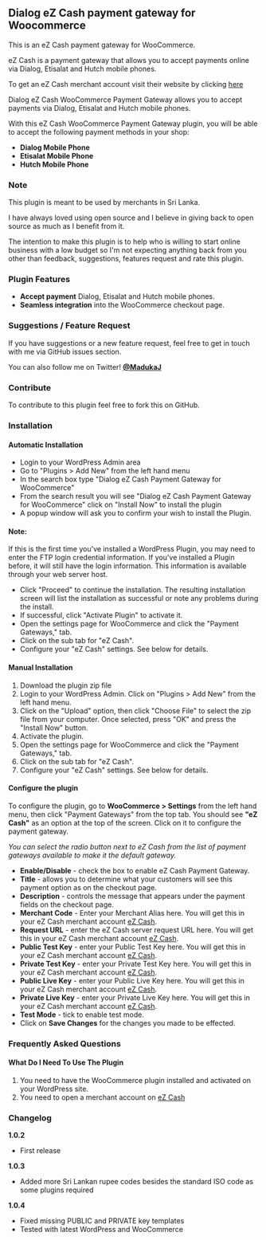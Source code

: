 ## Dialog eZ Cash payment gateway for Woocommerce

This is an eZ Cash payment gateway for WooCommerce.

eZ Cash is a payment gateway that allows you to accept payments online via Dialog, Etisalat and Hutch mobile phones.

To get an eZ Cash merchant account visit their website by clicking [here](http://www.ezcash.lk)

Dialog eZ Cash WooCommerce Payment Gateway allows you to accept payments via Dialog, Etisalat and Hutch mobile phones.

With this eZ Cash WooCommerce Payment Gateway plugin, you will be able to accept the following payment methods in your shop:

* __Dialog Mobile Phone__
* __Etisalat Mobile Phone__
* __Hutch Mobile Phone__


### Note

This plugin is meant to be used by merchants in Sri Lanka.

I have always loved using open source and I believe in giving back to open source as much as I benefit from it.

The intention to make this plugin is to help who is willing to start online business with a low budget so I'm not expecting anything back from you other than feedback, suggestions, features request and rate this plugin.


### Plugin Features

*   __Accept payment__ Dialog, Etisalat and Hutch mobile phones.
* 	__Seamless integration__ into the WooCommerce checkout page.


### Suggestions / Feature Request

If you have suggestions or a new feature request, feel free to get in touch with me via GitHub issues section.

You can also follow me on Twitter! **[@MadukaJ](https://twitter.com/MadukaJ)**


### Contribute
To contribute to this plugin feel free to fork this on GitHub.


### Installation

#### Automatic Installation
* Login to your WordPress Admin area
* Go to "Plugins > Add New" from the left hand menu
* In the search box type "Dialog eZ Cash Payment Gateway for WooCommerce"
* From the search result you will see "Dialog eZ Cash Payment Gateway for WooCommerce" click on "Install Now" to install the plugin
* A popup window will ask you to confirm your wish to install the Plugin.


#### Note:

If this is the first time you've installed a WordPress Plugin, you may need to enter the FTP login credential information. If you've installed a Plugin before, it will still have the login information. This information is available through your web server host.

* Click "Proceed" to continue the installation. The resulting installation screen will list the installation as successful or note any problems during the install.
* If successful, click "Activate Plugin" to activate it.
* Open the settings page for WooCommerce and click the "Payment Gateways," tab.
* Click on the sub tab for "eZ Cash".
* Configure your "eZ Cash" settings. See below for details.


#### Manual Installation
1. Download the plugin zip file
2. Login to your WordPress Admin. Click on "Plugins > Add New" from the left hand menu.
3. Click on the "Upload" option, then click "Choose File" to select the zip file from your computer. Once selected, press "OK" and press the "Install Now" button.
4. Activate the plugin.
5. Open the settings page for WooCommerce and click the "Payment Gateways," tab.
6. Click on the sub tab for "eZ Cash".
7. Configure your "eZ Cash" settings. See below for details.


#### Configure the plugin

To configure the plugin, go to __WooCommerce > Settings__ from the left hand menu, then click "Payment Gateways" from the top tab. You should see __"eZ Cash"__ as an option at the top of the screen. Click on it to configure the payment gateway.

_You can select the radio button next to eZ Cash from the list of payment gateways available to make it the default gateway._

* __Enable/Disable__ - check the box to enable eZ Cash Payment Gateway.
* __Title__ - allows you to determine what your customers will see this payment option as on the checkout page.
* __Description__ - controls the message that appears under the payment fields on the checkout page.
* __Merchant Code__  - Enter your Merchant Alias here. You will get this in your eZ Cash merchant account [eZ Cash](http://www.ezcash.lk).
* __Request URL__  - enter the eZ Cash server request URL here. You will get this in your eZ Cash merchant account [eZ Cash](http://www.ezcash.lk).
* __Public Test Key__  - enter your Public Test Key here. You will get this in your eZ Cash merchant account [eZ Cash](http://www.ezcash.lk).
* __Private Test Key__  - enter your Private Test Key here. You will get this in your eZ Cash merchant account [eZ Cash](http://www.ezcash.lk).
* __Public Live Key__  - enter your Public Live Key here. You will get this in your eZ Cash merchant account [eZ Cash](http://www.ezcash.lk).
* __Private Live Key__  - enter your Private Live Key here. You will get this in your eZ Cash merchant account [eZ Cash](http://www.ezcash.lk).
* __Test Mode__  - tick to enable test mode.
* Click on __Save Changes__ for the changes you made to be effected.


### Frequently Asked Questions

#### What Do I Need To Use The Plugin

1.	You need to have the WooCommerce plugin installed and activated on your WordPress site.
2.	You need to open a merchant account on [eZ Cash](http://www.ezcash.lk)


### Changelog

__1.0.2__
*   First release

__1.0.3__
*   Added more Sri Lankan rupee codes besides the standard ISO code as some plugins required

__1.0.4__
*   Fixed missing PUBLIC and PRIVATE key templates
*   Tested with latest WordPress and WooCommerce

